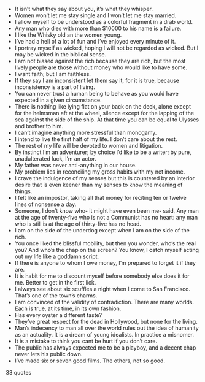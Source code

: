 - It isn’t what they say about you, it’s what they whisper.
 - Women won’t let me stay single and I won’t let me stay married.
 - I allow myself to be understood as a colorful fragment in a drab world.
 - Any man who dies with more than $10000 to his name is a failure.
 - I like the Whisky old an the women young.
 - I’ve had a hell of a lot of fun and I’ve enjoyed every minute of it.
 - I portray myself as wicked, hoping I will not be regarded as wicked. But I may be wicked in the biblical sense.
 - I am not biased against the rich because they are rich, but the most lively people are those without money who would like to have some.
 - I want faith; but I am faithless.
 - If they say I am inconsistent let them say it, for it is true, because inconsistency is a part of living.
 - You can never trust a human being to behave as you would have expected in a given circumstance.
 - There is nothing like lying flat on your back on the deck, alone except for the helmsman aft at the wheel, silence except for the lapping of the sea against the side of the ship. At that time you can be equal to Ulysses and brother to him.
 - I can’t imagine anything more stressful than monogamy.
 - I intend to live the first half of my life. I don’t care about the rest.
 - The rest of my life will be devoted to women and litigation.
 - By instinct I’m an adventurer; by choice I’d like to be a writer; by pure, unadulterated luck, I’m an actor.
 - My father was never anti-anything in our house.
 - My problem lies in reconciling my gross habits with my net income.
 - I crave the indulgence of my senses but this is countered by an interior desire that is even keener than my senses to know the meaning of things.
 - I felt like an impostor, taking all that money for reciting ten or twelve lines of nonsense a day.
 - Someone, I don’t know who- it might have even been me- said, Any man at the age of twenty-five who is not a Communist has no heart: any man who is still is at the age of thirty-five has no head.
 - I am on the side of the underdog except when I am on the side of the rich.
 - You once liked the blissful mobility, but then you wonder, who’s the real you? And who’s the chap on the screen? You know, I catch myself acting out my life like a goddamn script.
 - If there is anyone to whom I owe money, I’m prepared to forget it if they are.
 - It is habit for me to discount myself before somebody else does it for me. Better to get in the first lick.
 - I always see about six scuffles a night when I come to San Francisco. That’s one of the town’s charms.
 - I am convinced of the validity of contradiction. There are many worlds. Each is true, at its time, in its own fashion.
 - Has every oyster a different taste?
 - They’ve great respect for the dead in Hollywood, but none for the living.
 - Man’s indecency to man all over the world rules out the idea of humanity as an actuality. It is a dream of young idealists. In practice a misnomer.
 - It is a mistake to think you cant be hurt if you don’t care.
 - The public has always expected me to be a playboy, and a decent chap never lets his public down.
 - I’ve made six or seven good films. The others, not so good.

33 quotes